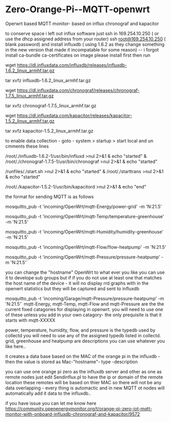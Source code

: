 # Zero-Orange-Pi--MQTT-openwrt
Operwrt based MQTT monitor- based on influx chronograf and  kapacitor 

to conserve space i left out  influx software
 just ssh in 169.254.10.250 ( or use the dhcp assigned address from your router)
 ssh root@169.254.10.250 ( blank password)
 and install influxdb ( using 1.6.2  as they change something in the new version that made it incompatable for some reason)
 -- i forgot install ca-bundle ca-certificates on image please install first then run 
 
 wget https://dl.influxdata.com/influxdb/releases/influxdb-1.6.2_linux_armhf.tar.gz

tar xvfz influxdb-1.6.2_linux_armhf.tar.gz

wget https://dl.influxdata.com/chronograf/releases/chronograf-1.7.5_linux_armhf.tar.gz

tar xvfz chronograf-1.7.5_linux_armhf.tar.gz

wget https://dl.influxdata.com/kapacitor/releases/kapacitor-1.5.2_linux_armhf.tar.gz

tar xvfz kapacitor-1.5.2_linux_armhf.tar.gz

to enable data collection - goto - system > startup > start local and un cmments these lines 

/root/./influxdb-1.6.2-1/usr/bin/influxd  >nul 2>&1 & echo "started" & /root/./chronograf-1.7.5-1/usr/bin/chronograf   >nul 2>&1 & echo "started"

/runfiles/./start.sh  >nul 2>&1 & echo "started" & /root/./starttrans >nul 2>&1 & echo "started" 

/root/./kapacitor-1.5.2-1/usr/bin/kapacitord  >nul 2>&1 & echo "end"

 the format for sending MQTT is as follows
 
 mosquitto_pub -t 'incoming/OpenWrt/mqtt-Energy/power-grid' -m 'N:21.5'

mosquitto_pub -t 'incoming/OpenWrt/mqtt-Temp/temperature-greenhouse' -m 'N:21.5'

mosquitto_pub -t 'incoming/OpenWrt/mqtt-Humidity/humidity-greenhouse' -m 'N:21.5'

mosquitto_pub -t 'incoming/OpenWrt/mqtt-Flow/flow-heatpump' -m 'N:21.5'

mosquitto_pub -t 'incoming/OpenWrt/mqtt-Pressure/pressure-heatpump' -m 'N:21.5'`

 you  can change the "hostname" OpenWrt  to what ever you like  you can use it to develope  sub groups
but if if you do not use at least one that matches the host name of the device - it will no display rrd graphs with in 
the openwrt statistics but they will be captured and sent to influxdb 

mosquitto_pub -t 'incoming/Garage/mqtt-Pressure/pressure-heatpump' -m 'N:21.5'`
mqtt-Energy, mqtt-Temp, mqtt-Flow and mqtt-Pressure  are the the current fixed catagories for displaying in openwrt.
you will need to use one of these unless you add in your own catagory- the only prequisite is that it starts with mqtt-XXXXX

power, temperature, humidity, flow, and  pressure  is the typedb used by collectd you will need to use any of the assigned 
typedb listed in collectd.
grid, greenhouse and heatpump are descriptions you can use whatever you like here..


it  creates a data base based on the MAC of the orange pi  in the influxdb -  then the  value is  stored as Mac-"hostname"- type -description

you can use one orange pi zero as the influxdb server  and other as one as remote nodes  just edit  Sendinflux.pl to have the ip or domain of the  remote location
 these remotes will be  based on thier MAC so  there will not be any data overlapping - every thing is automactic and in new MQTT ot nodes will automatically add it data to the influxdb..

if you have issue you can let me know here https://community.openenergymonitor.org/t/orange-pi-zero-iot-mqtt-monitor-with-onboard-influxdb-chronograf-and-kapacitor/9572
